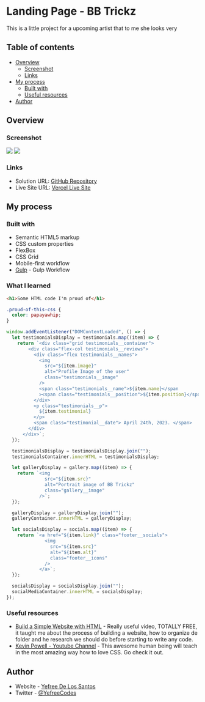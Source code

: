 # Landing Page - BB Trickz

This is a little project for a upcoming artist that to me she looks very

## Table of contents

- [Overview](#overview)
  - [Screenshot](#screenshot)
  - [Links](#links)
- [My process](#my-process)
  - [Built with](#built-with)
  - [Useful resources](#useful-resources)
- [Author](#author)

## Overview

### Screenshot

![](screenshots/desktop.png)
![](screenshots/mobile.png)

### Links

- Solution URL: [GitHub Repository](https://github.com/yefreescoding/bb-trickz-landing-page.git)
- Live Site URL: [Vercel Live Site](https://bb-trickz-landing-page.vercel.app)

## My process

### Built with

- Semantic HTML5 markup
- CSS custom properties
- FlexBox
- CSS Grid
- Mobile-first workflow
- [Gulp](https://gulpjs.com/) - Gulp Workflow

### What I learned

```html
<h1>Some HTML code I'm proud of</h1>
```

```css
.proud-of-this-css {
  color: papayawhip;
}
```

```js
window.addEventListener("DOMContentLoaded", () => {
  let testimonialsDisplay = testimonials.map((item) => {
    return `<div class="grid testimonials__container">
        <div class="flex-col testimonials__reviews">
          <div class="flex testimonials__names">
            <img
              src="${item.image}"
              alt="Profile Image of the user"
              class="testimonials__image"
            />
            <span class="testimonials__name">${item.name}</span
            ><span class="testimonials__position">${item.position}</span>
          </div>
          <p class="testimonials__p">
            ${item.testimonial}
          </p>
          <span class="testimonial__date"> April 24th, 2023. </span>
        </div>
      </div>`;
  });

  testimonialsDisplay = testimonialsDisplay.join("");
  testimonialsContainer.innerHTML = testimonialsDisplay;

  let galleryDisplay = gallery.map((item) => {
    return `<img
              src="${item.src}"
              alt="Portrait image of BB Trickz"
              class="gallery__image"
            />`;
  });

  galleryDisplay = galleryDisplay.join("");
  galleryContainer.innerHTML = galleryDisplay;

  let socialsDisplay = socials.map((item) => {
    return `<a href="${item.link}" class="footer__socials">
              <img
                src="${item.src}"
                alt="${item.alt}"
                class="footer__icons"
              />
            </a>`;
  });

  socialsDisplay = socialsDisplay.join("");
  socialMediaContainer.innerHTML = socialsDisplay;
});
```

### Useful resources

- [Build a Simple Website with HTML](https://youtu.be/krfUjg0S2uI) - Really useful video, TOTALLY FREE, it taught me about the process of building a website, how to organize de folder and he research we should do before starting to write any code.
- [Kevin Powell - Youtube Channel](https://www.example.com) - This awesome human being will teach in the most amazing way how to love CSS. Go check it out.

## Author

- Website - [Yefree De Los Santos](https://github.com/yefreescoding)
- Twitter - [@YefreeCodes](https://twitter.com/YefreeCodes)

